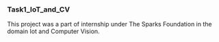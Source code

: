 ### Task1_IoT_and_CV

This project was a part of internship under The Sparks Foundation in the domain Iot and Computer Vision.


